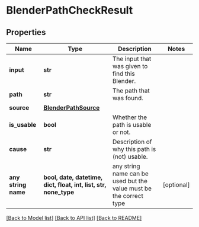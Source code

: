 # BlenderPathCheckResult


## Properties
Name | Type | Description | Notes
------------ | ------------- | ------------- | -------------
**input** | **str** | The input that was given to find this Blender. | 
**path** | **str** | The path that was found. | 
**source** | [**BlenderPathSource**](BlenderPathSource.md) |  | 
**is_usable** | **bool** | Whether the path is usable or not. | 
**cause** | **str** | Description of why this path is (not) usable. | 
**any string name** | **bool, date, datetime, dict, float, int, list, str, none_type** | any string name can be used but the value must be the correct type | [optional]

[[Back to Model list]](../README.md#documentation-for-models) [[Back to API list]](../README.md#documentation-for-api-endpoints) [[Back to README]](../README.md)


